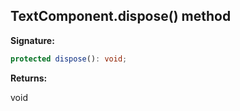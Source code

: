 
## TextComponent.dispose() method

**Signature:**

```typescript
protected dispose(): void;
```
**Returns:**

void

